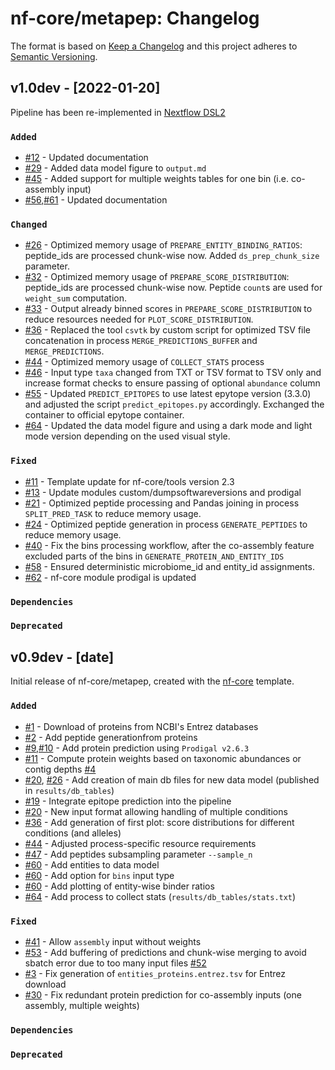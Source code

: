 # nf-core/metapep: Changelog

The format is based on [Keep a Changelog](https://keepachangelog.com/en/1.0.0/)
and this project adheres to [Semantic Versioning](https://semver.org/spec/v2.0.0.html).

## v1.0dev - [2022-01-20]

Pipeline has been re-implemented in [Nextflow DSL2](https://www.nextflow.io/docs/latest/dsl2.html)

### `Added`

- [#12](https://github.com/nf-core/metapep/pull/12) - Updated documentation
- [#29](https://github.com/nf-core/metapep/pull/29) - Added data model figure to `output.md`
- [#45](https://github.com/nf-core/metapep/pull/45) - Added support for multiple weights tables for one bin (i.e. co-assembly input)
- [#56](https://github.com/nf-core/metapep/pull/56),[#61](https://github.com/nf-core/metapep/pull/61) - Updated documentation

### `Changed`

- [#26](https://github.com/nf-core/metapep/pull/26) - Optimized memory usage of `PREPARE_ENTITY_BINDING_RATIOS`: peptide_ids are processed chunk-wise now. Added `ds_prep_chunk_size` parameter.
- [#32](https://github.com/nf-core/metapep/pull/32) - Optimized memory usage of `PREPARE_SCORE_DISTRIBUTION`: peptide_ids are processed chunk-wise now. Peptide `count`s are used for `weight_sum` computation.
- [#33](https://github.com/nf-core/metapep/pull/33) - Output already binned scores in `PREPARE_SCORE_DISTRIBUTION` to reduce resources needed for `PLOT_SCORE_DISTRIBUTION`.
- [#36](https://github.com/nf-core/metapep/pull/36) - Replaced the tool `csvtk` by custom script for optimized TSV file concatenation in process `MERGE_PREDICTIONS_BUFFER` and `MERGE_PREDICTIONS`.
- [#44](https://github.com/nf-core/metapep/pull/44) - Optimized memory usage of `COLLECT_STATS` process
- [#46](https://github.com/nf-core/metapep/pull/46) - Input type `taxa` changed from TXT or TSV format to TSV only and increase format checks to ensure passing of optional `abundance` column
- [#55](https://github.com/nf-core/metapep/pull/55) - Updated `PREDICT_EPITOPES` to use latest epytope version (3.3.0) and adjusted the script `predict_epitopes.py` accordingly. Exchanged the container to official epytope container.
- [#64](https://github.com/nf-core/metapep/pull/64) - Updated the data model figure and using a dark mode and light mode version depending on the used visual style.

### `Fixed`

- [#11](https://github.com/nf-core/metapep/pull/11) - Template update for nf-core/tools version 2.3
- [#13](https://github.com/nf-core/metapep/pull/13) - Update modules custom/dumpsoftwareversions and prodigal
- [#21](https://github.com/nf-core/metapep/pull/21) - Optimized peptide processing and Pandas joining in process `SPLIT_PRED_TASK` to reduce memory usage.
- [#24](https://github.com/nf-core/metapep/pull/24) - Optimized peptide generation in process `GENERATE_PEPTIDES` to reduce memory usage.
- [#40](https://github.com/nf-core/metapep/pull/40) - Fix the bins processing workflow, after the co-assembly feature excluded parts of the bins in `GENERATE_PROTEIN_AND_ENTITY_IDS`
- [#58](https://github.com/nf-core/metapep/pull/58) - Ensured deterministic microbiome_id and entity_id assignments.
- [#62](https://github.com/nf-core/metapep/pull/62) - nf-core module prodigal is updated

### `Dependencies`

### `Deprecated`

## v0.9dev - [date]

Initial release of nf-core/metapep, created with the [nf-core](https://nf-co.re/) template.

### `Added`

- [#1](https://github.com/skrakau/metapep/pull/1) - Download of proteins from NCBI's Entrez databases
- [#2](https://github.com/skrakau/metapep/pull/2) - Add peptide generationfrom proteins
- [#9](https://github.com/skrakau/metapep/pull/9),[#10](https://github.com/skrakau/metapep/pull/10) - Add protein prediction using `Prodigal v2.6.3`
- [#11](https://github.com/skrakau/metapep/pull/11) - Compute protein weights based on taxonomic abundances or contig depths [#4](https://github.com/skrakau/metapep/issues/4)
- [#20](https://github.com/skrakau/metapep/pull/20), [#26](https://github.com/skrakau/metapep/pull/26) - Add creation of main db files for new data model (published in `results/db_tables`)
- [#19](https://github.com/skrakau/metapep/pull/19) - Integrate epitope prediction into the pipeline
- [#20](https://github.com/skrakau/metapep/pull/20) - New input format allowing handling of multiple conditions
- [#36](https://github.com/skrakau/metapep/pull/36) - Add generation of first plot: score distributions for different conditions (and alleles)
- [#44](https://github.com/skrakau/metapep/pull/44) - Adjusted process-specific resource requirements
- [#47](https://github.com/skrakau/metapep/pull/47) - Add peptides subsampling parameter `--sample_n`
- [#60](https://github.com/skrakau/metapep/pull/60) - Add entities to data model
- [#60](https://github.com/skrakau/metapep/pull/60) - Add option for `bins` input type
- [#60](https://github.com/skrakau/metapep/pull/60) - Add plotting of entity-wise binder ratios
- [#64](https://github.com/skrakau/metapep/pull/64) - Add process to collect stats (`results/db_tables/stats.txt`)

### `Fixed`

- [#41](https://github.com/skrakau/metapep/pull/41) - Allow `assembly` input without weights
- [#53](https://github.com/skrakau/metapep/pull/53) - Add buffering of predictions and chunk-wise merging to avoid sbatch error due to too many input files [#52](https://github.com/skrakau/metapep/issues/52)
- [#3](https://github.com/nf-core/metapep/pull/3) - Fix generation of `entities_proteins.entrez.tsv` for Entrez download
- [#30](https://github.com/nf-core/metapep/pull/30) - Fix redundant protein prediction for co-assembly inputs (one assembly, multiple weights)

### `Dependencies`

### `Deprecated`
